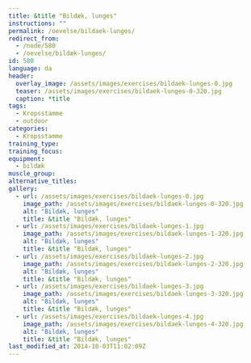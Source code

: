 ```yaml
---
title: &title "Bildæk, lunges"
instructions: ""
permalink: /oevelse/bildaek-lunges/
redirect_from:
  - /node/580
  - /oevelse/bildæk-lunges/
id: 580
language: da
header:
  overlay_image: /assets/images/exercises/bildaek-lunges-0.jpg
  teaser: /assets/images/exercises/bildaek-lunges-0-320.jpg
  caption: *title
tags:
  - Kropsstamme
  - outdoor
categories:
  - Kropsstamme
training_type: 
training_focus: 
equipment:
  - bildæk
muscle_group:
alternative_titles:
gallery:
  - url: /assets/images/exercises/bildaek-lunges-0.jpg
    image_path: /assets/images/exercises/bildaek-lunges-0-320.jpg
    alt: "Bildæk, lunges"
    title: &title "Bildæk, lunges"
  - url: /assets/images/exercises/bildaek-lunges-1.jpg
    image_path: /assets/images/exercises/bildaek-lunges-1-320.jpg
    alt: "Bildæk, lunges"
    title: &title "Bildæk, lunges"
  - url: /assets/images/exercises/bildaek-lunges-2.jpg
    image_path: /assets/images/exercises/bildaek-lunges-2-320.jpg
    alt: "Bildæk, lunges"
    title: &title "Bildæk, lunges"
  - url: /assets/images/exercises/bildaek-lunges-3.jpg
    image_path: /assets/images/exercises/bildaek-lunges-3-320.jpg
    alt: "Bildæk, lunges"
    title: &title "Bildæk, lunges"
  - url: /assets/images/exercises/bildaek-lunges-4.jpg
    image_path: /assets/images/exercises/bildaek-lunges-4-320.jpg
    alt: "Bildæk, lunges"
    title: &title "Bildæk, lunges"
last_modified_at: 2014-10-03T11:02:09Z
---
```



